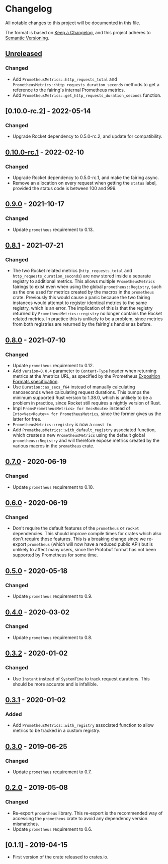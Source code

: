 # Changelog

All notable changes to this project will be documented in this file.

The format is based on [Keep a Changelog](https://keepachangelog.com/en/1.0.0/),
and this project adheres to [Semantic Versioning](https://semver.org/spec/v2.0.0.html).

## [Unreleased]
### Changed

- Add `PrometheusMetrics::http_requests_total` and `PrometheusMetrics::http_requests_duration_seconds` methods to get a reference to the fairing's internal Prometheus metrics. 
- Add `PrometheusMetrics::get_http_requests_duration_seconds` function.

## [0.10.0-rc.2] - 2022-05-14
### Changed

- Upgrade Rocket dependency to 0.5.0-rc.2, and update for compatibility.

## [0.10.0-rc.1] - 2022-02-10
### Changed

- Upgrade Rocket dependency to 0.5.0-rc.1, and make the fairing async.
- Remove an allocation on every request when getting the `status` label, provided the status code is between 100 and 999.

## [0.9.0] - 2021-10-17
### Changed

- Update `prometheus` requirement to 0.13.

## [0.8.1] - 2021-07-21
### Changed

- The two Rocket related metrics (`http_requests_total` and `http_requests_duration_seconds`) are now stored inside a separate registry to additional metrics. This allows multiple `PrometheusMetrics` fairings to exist even when using the global `prometheus::Registry`, such as the one used for metrics created by the macros in the `prometheus` crate. Previously this would cause a panic because the two fairing instances would attempt to register identical metrics to the same registry, which is an error. The implication of this is that the registry returned by `PrometheusMetrics::registry` no longer contains the Rocket related metrics. In practice this is unlikely to be a problem, since metrics from both registries are returned by the fairing's handler as before.

## [0.8.0] - 2021-07-10
### Changed

- Update `prometheus` requirement to 0.12.
- Add `version=0.0.4` parameter to `Content-Type` header when returning metrics at the /metrics URL, as specified by the Prometheus [Exposition Formats specification](https://prometheus.io/docs/instrumenting/exposition_formats/#text-based-format).
- Use `Duration::as_secs_f64` instead of manually calculating nanoseconds when calculating request durations. This bumps the minimum supported Rust version to 1.38.0, which is unlikely to be a problem in practice, since Rocket still requires a nightly version of Rust.
- Impl `From<PrometheusMetrics> for Vec<Route>` instead of `Into<Vec<Route>> for PrometheusMetrics`, since the former gives us the latter for free.
- `PrometheusMetrics::registry` is now a `const fn`.
- Add `PrometheusMetrics::with_default_registry` associated function, which creates a new `PrometheusMetrics` using the default global `prometheus::Registry` and will therefore expose metrics created by the various macros in the `prometheus` crate.

## [0.7.0] - 2020-06-19
### Changed

- Update `prometheus` requirement to 0.10.

## [0.6.0] - 2020-06-19
### Changed

- Don't require the default features of the `prometheus` or `rocket` dependencies. This should improve compile times for crates which also don't require those features. This is a breaking change since we re-export `prometheus` (which will now have a reduced public API) but is unlikely to affect many users, since the Protobuf format has not been supported by Prometheus for some time.

## [0.5.0] - 2020-05-18
### Changed

- Update `prometheus` requirement to 0.9.

## [0.4.0] - 2020-03-02
### Changed

- Update `prometheus` requirement to 0.8.

## [0.3.2] - 2020-01-02
### Changed

- Use `Instant` instead of `SystemTime` to track request durations. This should be more accurate and is infallible.

## [0.3.1] - 2020-01-02
### Added

- Add `PrometheusMetrics::with_registry` associated function to allow metrics to be tracked in a custom registry.

## [0.3.0] - 2019-06-25
### Changed

- Update `prometheus` requirement to 0.7.

## [0.2.0] - 2019-05-08
### Changed

- Re-export `prometheus` library. This re-export is the recommended way of accessing the `prometheus` crate to avoid any dependency version mismatches.
- Update `prometheus` requirement to 0.6.

## [0.1.1] - 2019-04-15

- First version of the crate released to crates.io.

[Unreleased]: https://github.com/sd2k/rocket_prometheus/compare/v0.10.0-rc.1...HEAD
[0.10.0-rc.1]: https://github.com/sd2k/rocket_prometheus/compare/v0.9.0...v0.10.0-rc.1
[0.9.0]: https://github.com/sd2k/rocket_prometheus/compare/v0.8.1...v0.9.0
[0.8.1]: https://github.com/sd2k/rocket_prometheus/compare/v0.8.0...v0.8.1
[0.8.0]: https://github.com/sd2k/rocket_prometheus/compare/v0.7.0...v0.8.0
[0.7.0]: https://github.com/sd2k/rocket_prometheus/compare/v0.6.0...v0.7.0
[0.6.0]: https://github.com/sd2k/rocket_prometheus/compare/v0.5.0...v0.6.0
[0.5.0]: https://github.com/sd2k/rocket_prometheus/compare/v0.4.0...v0.5.0
[0.4.0]: https://github.com/sd2k/rocket_prometheus/compare/v0.3.2...v0.4.0
[0.3.2]: https://github.com/sd2k/rocket_prometheus/compare/v0.3.1...v0.3.2
[0.3.1]: https://github.com/sd2k/rocket_prometheus/compare/v0.3.0...v0.3.1
[0.3.0]: https://github.com/sd2k/rocket_prometheus/compare/v0.2.0...v0.3.0
[0.2.0]: https://github.com/sd2k/rocket_prometheus/compare/v0.1.1...v0.2.0
[0.2.1]: https://github.com/sd2k/rocket_prometheus/compare/v0.2.0...v0.2.1
[0.2.0]: https://github.com/sd2k/rocket_prometheus/releases/tag/v0.2.0
